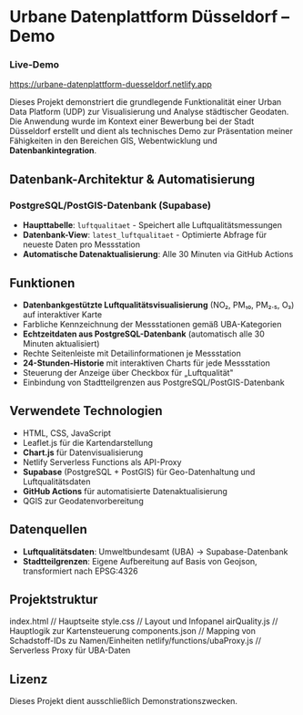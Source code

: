 # Urbane Datenplattform Düsseldorf – Demo

### Live-Demo
https://urbane-datenplattform-duesseldorf.netlify.app

Dieses Projekt demonstriert die grundlegende Funktionalität einer Urban Data Platform (UDP) zur Visualisierung und Analyse städtischer Geodaten. Die Anwendung wurde im Kontext einer Bewerbung bei der Stadt Düsseldorf erstellt und dient als technisches Demo zur Präsentation meiner Fähigkeiten in den Bereichen GIS, Webentwicklung und **Datenbankintegration**.

## Datenbank-Architektur & Automatisierung

### PostgreSQL/PostGIS-Datenbank (Supabase)
- **Haupttabelle**: `luftqualitaet` - Speichert alle Luftqualitätsmessungen
- **Datenbank-View**: `latest_luftqualitaet` - Optimierte Abfrage für neueste Daten pro Messstation
- **Automatische Datenaktualisierung**: Alle 30 Minuten via GitHub Actions

## Funktionen

- **Datenbankgestützte Luftqualitätsvisualisierung** (NO₂, PM₁₀, PM₂.₅, O₃) auf interaktiver Karte
- Farbliche Kennzeichnung der Messstationen gemäß UBA-Kategorien
- **Echtzeitdaten aus PostgreSQL-Datenbank** (automatisch alle 30 Minuten aktualisiert)
- Rechte Seitenleiste mit Detailinformationen je Messstation
- **24-Stunden-Historie** mit interaktiven Charts für jede Messstation
- Steuerung der Anzeige über Checkbox für „Luftqualität"
- Einbindung von Stadtteilgrenzen aus PostgreSQL/PostGIS-Datenbank


## Verwendete Technologien

- HTML, CSS, JavaScript
- Leaflet.js für die Kartendarstellung
- **Chart.js** für Datenvisualisierung
- Netlify Serverless Functions als API-Proxy
- **Supabase** (PostgreSQL + PostGIS) für Geo-Datenhaltung und Luftqualitätsdaten
- **GitHub Actions** für automatisierte Datenaktualisierung
- QGIS zur Geodatenvorbereitung

## Datenquellen

- **Luftqualitätsdaten**: Umweltbundesamt (UBA) → Supabase-Datenbank
- **Stadtteilgrenzen**: Eigene Aufbereitung auf Basis von Geojson, transformiert nach EPSG:4326

## Projektstruktur

index.html // Hauptseite
style.css // Layout und Infopanel
airQuality.js // Hauptlogik zur Kartensteuerung
components.json // Mapping von Schadstoff-IDs zu Namen/Einheiten
netlify/functions/ubaProxy.js // Serverless Proxy für UBA-Daten

## Lizenz

Dieses Projekt dient ausschließlich Demonstrationszwecken.

